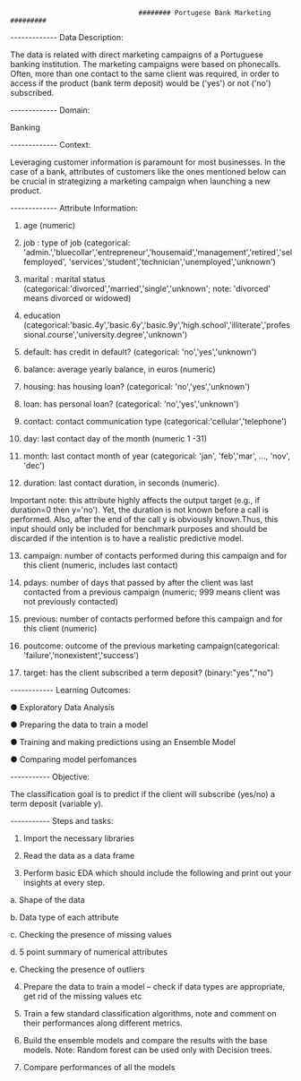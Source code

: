                                     ######## Portugese Bank Marketing #########

------------- Data Description:

The data is related with direct marketing campaigns of a Portuguese banking institution. 
The marketing campaigns were based on phonecalls. Often, more than one contact to the same client was required, in
order to access if the product (bank term deposit) would be ('yes') or not ('no') subscribed.

------------- Domain:

Banking

------------- Context:

Leveraging customer information is paramount for most businesses. In the case of a bank, attributes of customers 
like the ones mentioned below can be crucial in strategizing a marketing campaign when launching a new product.

------------- Attribute Information:

1. age (numeric)

2. job : type of job (categorical: 'admin.','bluecollar','entrepreneur','housemaid','management','retired','selfemployed',
'services','student','technician','unemployed','unknown')

3. marital : marital status (categorical:'divorced','married','single','unknown'; note: 'divorced' means divorced or widowed)

4. education (categorical:'basic.4y','basic.6y','basic.9y','high.school','illiterate','professional.course','university.degree','unknown')

5. default: has credit in default? (categorical: 'no','yes','unknown')

6. balance: average yearly balance, in euros (numeric)

7. housing: has housing loan? (categorical: 'no','yes','unknown')

8. loan: has personal loan? (categorical: 'no','yes','unknown')

9. contact: contact communication type (categorical:'cellular','telephone')

10. day: last contact day of the month (numeric 1 -31)

11. month: last contact month of year (categorical: 'jan', 'feb','mar', ..., 'nov', 'dec')

12. duration: last contact duration, in seconds (numeric).

Important note: this attribute highly affects the output target (e.g., if duration=0 then y='no'). Yet, the duration is not known before a call
is performed. Also, after the end of the call y is obviously known.Thus, this input should only be included for benchmark purposes
and should be discarded if the intention is to have a realistic predictive model.

13. campaign: number of contacts performed during this campaign and for this client (numeric, includes last contact)

14. pdays: number of days that passed by after the client was last contacted from a previous campaign (numeric; 999 means
client was not previously contacted)

15. previous: number of contacts performed before this campaign and for this client (numeric)

16. poutcome: outcome of the previous marketing campaign(categorical: 'failure','nonexistent','success')

17. target: has the client subscribed a term deposit? (binary:"yes","no")

------------ Learning Outcomes:

● Exploratory Data Analysis

● Preparing the data to train a model

● Training and making predictions using an Ensemble Model

● Comparing model perfomances

----------- Objective:

The classification goal is to predict if the client will subscribe (yes/no) a term deposit (variable y).

----------- Steps and tasks:

1. Import the necessary libraries

2. Read the data as a data frame

3. Perform basic EDA which should include the following and print out your insights at every step.

  a. Shape of the data

  b. Data type of each attribute

  c. Checking the presence of missing values
  
  d. 5 point summary of numerical attributes
  
  e. Checking the presence of outliers

4. Prepare the data to train a model – check if data types are appropriate, get rid of the missing values etc

5. Train a few standard classification algorithms, note and comment on their performances along different metrics.

6. Build the ensemble models and compare the results with the base models. Note: Random forest can be used only with Decision
trees.

7. Compare performances of all the models
